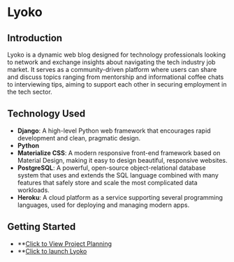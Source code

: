# Lyoko

## Introduction

Lyoko is a dynamic web blog designed for technology professionals looking to network and exchange insights about navigating the tech industry job market. It serves as a community-driven platform where users can share and discuss topics ranging from mentorship and informational coffee chats to interviewing tips, aiming to support each other in securing employment in the tech sector.

## Technology Used

- **Django**: A high-level Python web framework that encourages rapid development and clean, pragmatic design.
- **Python**
- **Materialize CSS**: A modern responsive front-end framework based on Material Design, making it easy to design beautiful, responsive websites.
- **PostgreSQL**: A powerful, open-source object-relational database system that uses and extends the SQL language combined with many features that safely store and scale the most complicated data workloads.
- **Heroku**: A cloud platform as a service supporting several programming languages, used for deploying and managing modern apps.

## Getting Started
- **[Click to View Project Planning](https://trello.com/b/q2J8AEHu/lyoko)
- **[Click to launch Lyoko](https://lyoko-9ab6d69f2a0f.herokuapp.com)
